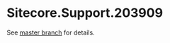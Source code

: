 # Sitecore.Support.203909

See [master branch](https://github.com/sitecoresupport/Sitecore.Support.203909) for details.